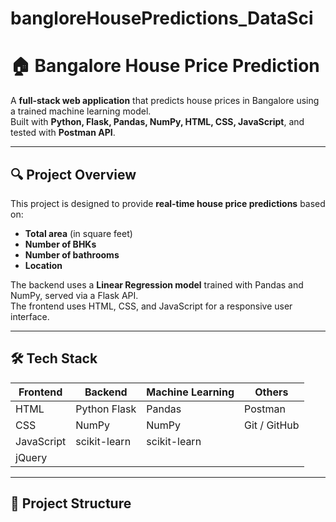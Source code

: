 # bangloreHousePredictions_DataSci
# 🏠 Bangalore House Price Prediction

A **full-stack web application** that predicts house prices in Bangalore using a trained machine learning model.  
Built with **Python, Flask, Pandas, NumPy, HTML, CSS, JavaScript**, and tested with **Postman API**.

---

## 🔍 Project Overview

This project is designed to provide **real-time house price predictions** based on:

- **Total area** (in square feet)  
- **Number of BHKs**  
- **Number of bathrooms**  
- **Location**  

The backend uses a **Linear Regression model** trained with Pandas and NumPy, served via a Flask API.  
The frontend uses HTML, CSS, and JavaScript for a responsive user interface.

---

## 🛠 Tech Stack

| Frontend     | Backend         | Machine Learning | Others            |
|--------------|----------------|-------------------|--------------------|
| HTML         | Python Flask   | Pandas            | Postman           |
| CSS          | NumPy          | NumPy             | Git / GitHub     |
| JavaScript   | scikit-learn   | scikit-learn     |                   |
| jQuery       |                |                   |                   |

---

## 📁 Project Structure

